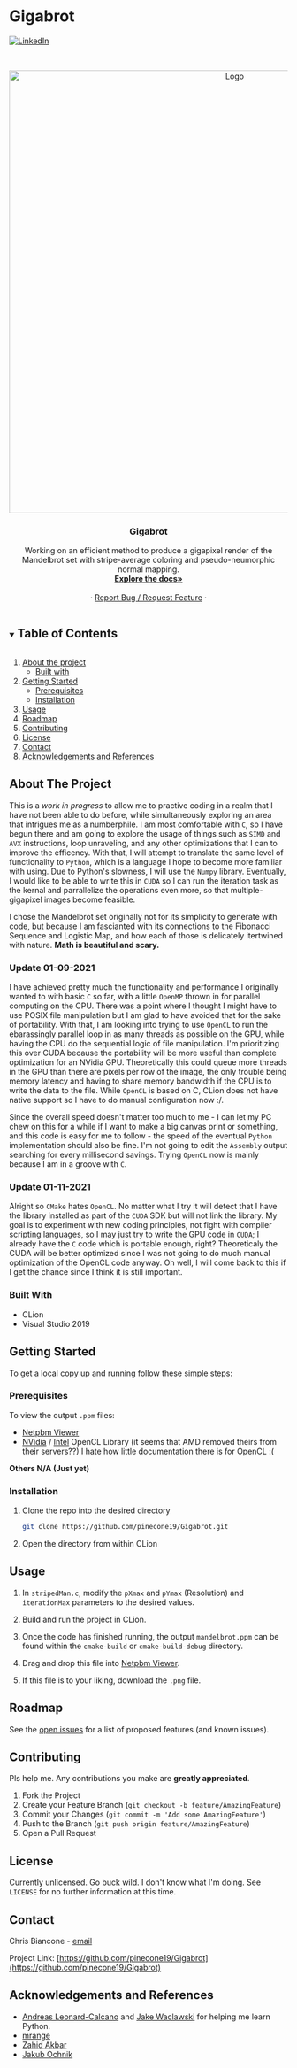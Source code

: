 # Gigabrot


<!--
[![Contributors][contributors-shield]][contributors-url]
[![Forks][forks-shield]][forks-url]
[![Stargazers][stars-shield]][stars-url]
[![Issues][issues-shield]][issues-url]
[![MIT License][license-shield]][license-url] -->
[![LinkedIn][linkedin-shield]][linkedin-url]



<!-- PROJECT LOGO -->
<br />
<p align="center">
  <a href="https://github.com/pinecone19/Gigabrot">
    <img src="images/5000x5000.png" alt="Logo" width="800" height="800">
  </a>

  <h3 align="center">Gigabrot</h3>

<!-- DESCRIPTION -->
  <p align="center">
    Working on an efficient method to produce a gigapixel render of the Mandelbrot set with stripe-average coloring and pseudo-neumorphic normal mapping.
    <br />
    <a href="https://github.com/pinecone19/Gigabrot"><strong>Explore the docs»</strong></a>
    <br />
    <br />
    <!-- <a href="https://github.com/github_username/repo_name">View Demo</a> -->
    ·
    <a href="https://github.com/pinecone19/Gigabrot/issues">Report Bug / Request Feature</a>
    ·
  </p>
</p>



<!-- TABLE OF CONTENTS -->
<details open="open">
  <summary><h2 style="display: inline-block">Table of Contents</h2></summary>
  <ol>
    <li>
      <a href="#about-the-project">About the project</a>
      <ul>
        <li><a href="#built-with">Built with</a></li>
      </ul>
    </li>
    <li>
      <a href="#getting-started">Getting Started</a>
      <ul>
        <li><a href="#prerequisites">Prerequisites</a></li>
        <li><a href="#installation">Installation</a></li>
      </ul>
    </li>
    <li><a href="#usage">Usage</a></li>
    <li><a href="#roadmap">Roadmap</a></li>
    <li><a href="#contributing">Contributing</a></li>
    <li><a href="#license">License</a></li>
    <li><a href="#contact">Contact</a></li>
    <li><a href="#acknowledgements-and-references">Acknowledgements and References</a></li>
  </ol>
</details>



<!-- ABOUT THE PROJECT -->
## About The Project

This is a _work in progress_ to allow me to practive coding in a realm that I have not been able to do before, while simultaneously exploring an area that intrigues me as a numberphile. I am most comfortable with `C`, so I have begun there and am going to explore the usage of things such as `SIMD` and `AVX` instructions, loop unraveling, and any other optimizations that I can to improve the efficency. With that, I will attempt to translate the same level of functionality to `Python`, which is a language I hope to become more familiar with using. Due to Python's slowness, I will use the `Numpy` library. Eventually, I would like to be able to write this in `CUDA` so I can run the iteration task as the kernal and parrallelize the operations even more, so that multiple-gigapixel images become feasible.
      
I chose the Mandelbrot set originally not for its simplicity to generate with code, but because I am fascianted with its connections to the Fibonacci Sequence and Logistic Map, and how each of those is delicately itertwined with nature. **Math is beautiful and scary.**

### Update 01-09-2021

I have achieved pretty much the functionality and performance I originally wanted to with basic `C` so far, with a little `OpenMP` thrown in for parallel computing on the CPU. There was a point where I thought I might have to use POSIX file manipulation but I am glad to have avoided that for the sake of portability. With that, I am looking into trying to use `OpenCL` to run the ebarassingly parallel loop in as many threads as possible on the GPU, while having the CPU do the sequential logic of file manipulation. I'm prioritizing this over CUDA because the portability will be more useful than complete optimization for an NVidia GPU. Theoretically this could queue more threads in the GPU than there are pixels per row of the image, the only trouble being memory latency and having to share memory bandwidth if the CPU is to write the data to the file. While `OpenCL` is based on C, CLion does not have native support so I have to do manual configuration now :/.

Since the overall speed doesn't matter too much to me - I can let my PC chew on this for a while if I want to make a big canvas print or something, and this code is easy for me to follow - the speed of the eventual `Python` implementation should also be fine. I'm not going to edit the `Assembly` output searching for every millisecond savings. Trying `OpenCL` now is mainly because I am in a groove with `C`.

### Update 01-11-2021

Alright so `CMake` hates `OpenCL`. No matter what I try it will detect that I have the library installed as part of the `CUDA` SDK but will not link the library. My goal is to experiment with new coding principles, not fight with compiler scripting languages, so I may just try to write the GPU code in `CUDA`; I already have the `C` code which is portable enough, right? Theoreticaly the CUDA will be better optimized since I was not going to do much manual optimization of the OpenCL code anyway. Oh well, I will come back to this if I get the chance since I think it is still important.



### Built With

* CLion
* Visual Studio 2019



<!-- GETTING STARTED -->
## Getting Started

To get a local copy up and running follow these simple steps:

### Prerequisites

To view the output `.ppm` files:
* [Netpbm Viewer](http://paulcuth.me.uk/netpbm-viewer/)
* [NVidia](https://developer.nvidia.com/opencl) / [Intel](https://software.intel.com/content/www/us/en/develop/tools/opencl-sdk.html) OpenCL Library (it seems that AMD removed theirs from their servers??) I hate how little documentation there is for OpenCL :(
  
**Others N/A (Just yet)**

### Installation

1. Clone the repo into the desired directory
   ```sh
   git clone https://github.com/pinecone19/Gigabrot.git
   ```
2. Open the directory from within CLion


<!-- USAGE EXAMPLES -->
## Usage

1. In `stripedMan.c`, modify the `pXmax` and `pYmax` (Resolution) and `iterationMax` parameters to the desired values.

2. Build and run the project in CLion.

3. Once the code has finished running, the output `mandelbrot.ppm` can be found within the `cmake-build` or `cmake-build-debug` directory.

4. Drag and drop this file into [Netpbm Viewer](http://paulcuth.me.uk/netpbm-viewer/).

5. If this file is to your liking, download the `.png` file.



<!-- ROADMAP -->
## Roadmap

See the [open issues](https://github.com/github_username/repo_name/issues) for a list of proposed features (and known issues).



<!-- CONTRIBUTING -->
## Contributing

Pls help me. Any contributions you make are **greatly appreciated**.

1. Fork the Project
2. Create your Feature Branch (`git checkout -b feature/AmazingFeature`)
3. Commit your Changes (`git commit -m 'Add some AmazingFeature'`)
4. Push to the Branch (`git push origin feature/AmazingFeature`)
5. Open a Pull Request



<!-- LICENSE -->
## License

Currently unlicensed. Go buck wild. I don't know what I'm doing. See `LICENSE` for no further information at this time.



<!-- CONTACT -->
## Contact

Chris Biancone - [email](chris.biancone@gmail.com)

Project Link: [https://github.com/pinecone19/Gigabrot](https://github.com/pinecone19/Gigabrot)



<!-- ACKNOWLEDGEMENTS -->
## Acknowledgements and References

* [Andreas Leonard-Calcano](https://github.com/AndreasLc1103) and [Jake Waclawski](https://github.com/jmw3638) for helping me learn Python.
* [mrange](https://gist.github.com/mrange/20fa976388167e294aa01a1266ad0a8c)
* [Zahid Akbar](https://medium.com/convergence-tech/visualize-the-mandelbrot-set-in-gigapixels-python-15e4ad459925)
* [Jakub Ochnik](https://github.com/JakubOchnik/cuda-mandelbrot)





<!-- MARKDOWN LINKS & IMAGES -->
<!-- https://www.markdownguide.org/basic-syntax/#reference-style-links -->
[contributors-shield]: https://img.shields.io/github/contributors/github_username/repo.svg?style=for-the-badge
[contributors-url]: https://github.com/github_username/repo/graphs/contributors
[forks-shield]: https://img.shields.io/github/forks/github_username/repo.svg?style=for-the-badge
[forks-url]: https://github.com/github_username/repo/network/members
[stars-shield]: https://img.shields.io/github/stars/github_username/repo.svg?style=for-the-badge
[stars-url]: https://github.com/github_username/repo/stargazers
[issues-shield]: https://img.shields.io/github/issues/github_username/repo.svg?style=for-the-badge
[issues-url]: https://github.com/github_username/repo/issues
[license-shield]: https://img.shields.io/github/license/github_username/repo.svg?style=for-the-badge
[license-url]: https://github.com/github_username/repo/blob/master/LICENSE.txt
[linkedin-shield]: https://img.shields.io/badge/-LinkedIn-black.svg?style=for-the-badge&logo=linkedin&colorB=555
[linkedin-url]: https://linkedin.com/in/chris-biancone
